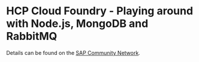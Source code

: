 # HCP Cloud Foundry - Playing around with Node.js, MongoDB and RabbitMQ

Details can be found on the [SAP Community Network](http://scn.sap.com/community/developer-center/cloud-platform/blog/2016/09/04/hcp-cloud-foundry--playing-around-with-node-mongodb-and-ui5).